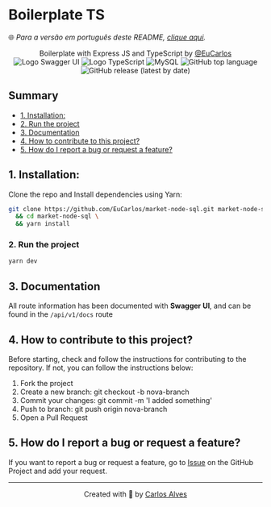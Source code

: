 # Boilerplate TS
🌐 _Para a versão em português deste README, [clique aqui](./docs/locales/pt-br/README.md)._


<p align="center">
    Boilerplate with Express JS and TypeScript by <a href="https://github.com/EuCarlos">@EuCarlos</a><br>
    <img src="https://img.shields.io/badge/SWAGGER_UI-1d4145?style=for-the-badge&logo=swagger&logoColor=85ea2d" alt="Logo Swagger UI"/>
    <img src="https://img.shields.io/badge/-TypeScript-2f74c3?style=for-the-badge&logo=typescript&logoColor=white" alt="Logo TypeScript" />
    <img src="https://img.shields.io/badge/-MySQL-4479A1?style=for-the-badge&logo=mysql&logoColor=white" alt="MySQL"/>
    <img alt="GitHub top language" src="https://img.shields.io/github/languages/top/EuCarlos/market-node-sql?color=orange&style=for-the-badge">
    <img alt="GitHub release (latest by date)" src="https://img.shields.io/github/v/release/eucarlos/market-node-sql?style=for-the-badge">
</p>

## Summary
- [1. Installation:](#1-installation)
- [2. Run the project](#2-run-the-project)
- [3. Documentation](#3-documentation)
- [4. How to contribute to this project?](#4-how-to-contribute-to-this-project)
- [5. How do I report a bug or request a feature?](#5-how-do-i-report-a-bug-or-request-a-feature)

## 1. Installation:
Clone the repo and Install dependencies using Yarn:
```bash
git clone https://github.com/EuCarlos/market-node-sql.git market-node-sql \
  && cd market-node-sql \
  && yarn install
```
### 2. Run the project

```bash
yarn dev
```
## 3. Documentation
All route information has been documented with **Swagger UI**, and can be found in the `/api/v1/docs` route


## 4. How to contribute to this project?
Before starting, check and follow the instructions for contributing to the repository. If not, you can follow the instructions below:

1. Fork the project
2. Create a new branch: git checkout -b nova-branch
3. Commit your changes: git commit -m 'I added something'
4. Push to branch: git push origin nova-branch
5. Open a Pull Request

## 5. How do I report a bug or request a feature?
If you want to report a bug or request a feature, go to [Issue](https://github.com/eucarlos/market-node-sql/issues) on the GitHub Project and add your request.

___

<p align="center">
Created with 💜 by <a href="https://github.com/eucarlos/">Carlos Alves</a></p>
